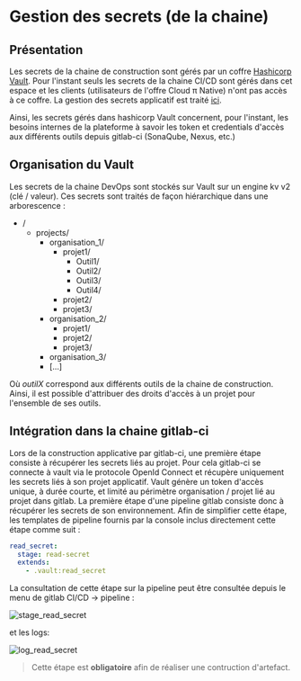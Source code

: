 # Gestion des secrets (de la chaine)

## Présentation

Les secrets de la chaine de construction sont gérés par un coffre [Hashicorp Vault](https://www.vaultproject.io/). Pour l'instant seuls les secrets de la chaine CI/CD sont gérés dans cet espace et les clients (utilisateurs de l'offre Cloud π Native) n'ont pas accès à ce coffre. La gestion des secrets applicatif est traité [ici](/guide/secrets-management).

Ainsi, les secrets gérés dans hashicorp Vault concernent, pour l'instant, les besoins internes de la plateforme à savoir les token et credentials d'accès aux différents outils depuis gitlab-ci (SonaQube, Nexus, etc.)

## Organisation du Vault

Les secrets de la chaine DevOps sont stockés sur Vault sur un engine kv v2 (clé / valeur). Ces secrets sont traités de façon hiérarchique dans une arborescence : 

  - /
    - projects/
      - organisation_1/
        - projet1/
          - Outil1/
          - Outil2/
          - Outil3/
          - Outil4/
        - projet2/
        - projet3/
      - organisation_2/
        - projet1/
        - projet2/
        - projet3/
      - organisation_3/
      - [...]

Où *outilX* correspond aux différents outils de la chaine de construction. Ainsi, il est possible d'attribuer des droits d'accès à un projet pour l'ensemble de ses outils.

## Intégration dans la chaine gitlab-ci

Lors de la construction applicative par gitlab-ci, une première étape consiste à récupérer les secrets liés au projet. Pour cela gitlab-ci se connecte à vault via le protocole OpenId Connect et récupère uniquement les secrets liés à son projet applicatif. Vault génère un token d'accès unique, à durée courte, et limité au périmètre organisation / projet lié au projet dans gitlab. La première étape d'une pipeline gitlab consiste donc à récupérer les secrets de son environnement. Afin de simplifier cette étape, les templates de pipeline fournis par la console inclus directement cette étape comme suit :

```yaml
read_secret:
  stage: read-secret
  extends:
    - .vault:read_secret
```

La consultation de cette étape sur la pipeline peut être consultée depuis le menu de gitlab CI/CD -> pipeline :

![stage_read_secret](/img/gitlab-ci-read-secrets.png)

et les logs:

![log_read_secret](/img/gitlab-ci-vault.png)

> Cette étape est **obligatoire** afin de réaliser une contruction d'artefact.
